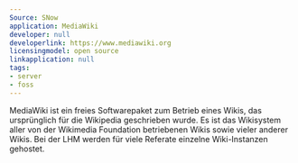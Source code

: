 ```yaml
---
Source: SNow
application: MediaWiki
developer: null
developerlink: https://www.mediawiki.org
licensingmodel: open source
linkapplication: null
tags:
- server
- foss
---
```

MediaWiki ist ein freies Softwarepaket zum Betrieb eines Wikis, das ursprünglich für die Wikipedia geschrieben wurde. Es ist das Wikisystem aller von der Wikimedia Foundation betriebenen Wikis sowie vieler anderer Wikis. Bei der LHM werden für viele Referate einzelne Wiki-Instanzen gehostet. 
